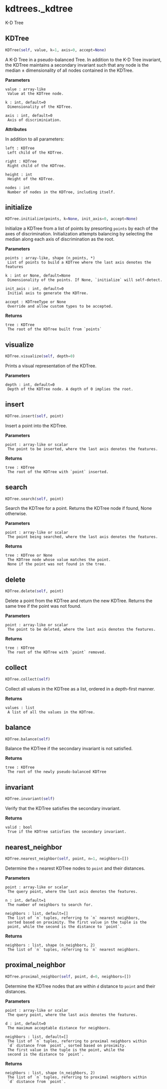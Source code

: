 # kdtrees._kdtree
K-D Tree
## KDTree
```python
KDTree(self, value, k=1, axis=0, accept=None)
```

A K-D Tree in a pseudo-balanced Tree.
In addition to the K-D Tree invariant, the KDTree maintains
a secondary invariant such that any node is the
median ± dimensionality of all nodes contained in the KDTree.

**Parameters**
```
value : array-like
 Value at the KDTree node.

k : int, default=0
 Dimensionality of the KDTree.

axis : int, default=0
 Axis of discriminiation.
```

**Attributes**

In addition to all parameters:
```
left : KDTree
 Left child of the KDTree.

right : KDTree
 Right child of the KDTree.

height : int
 Height of the KDTree.

nodes : int
 Number of nodes in the KDTree, including itself.
```

## initialize
```python
KDTree.initialize(points, k=None, init_axis=0, accept=None)
```

Initialize a KDTree from a list of points by presorting `points`
by each of the axes of discrimination. Initialization attempts
balancing by selecting the median along each axis of discrimination
as the root.

**Parameters**
```
points : array-like, shape (n_points, *)
 List of points to build a KDTree where the last axis denotes the features

k : int or None, default=None
 Dimensionality of the points. If None, `initialize` will self-detect.

init_axis : int, default=0
 Initial axis to generate the KDTree.

accept : KDTreeType or None
 Override and allow custom types to be accepted.
```

**Returns**
```
tree : KDTree
 The root of the KDTree built from `points`
```

## visualize
```python
KDTree.visualize(self, depth=0)
```

Prints a visual representation of the KDTree.

**Parameters**
```
depth : int, default=0
 Depth of the KDTree node. A depth of 0 implies the root.
```

## insert
```python
KDTree.insert(self, point)
```

Insert a point into the KDTree.

**Parameters**
```
point : array-like or scalar
 The point to be inserted, where the last axis denotes the features.
```

**Returns**
```
tree : KDTree
 The root of the KDTree with `point` inserted.
```

## search
```python
KDTree.search(self, point)
```

Search the KDTree for a point.
Returns the KDTree node if found, None otherwise.

**Parameters**
```
point : array-like or scalar
 The point being searched, where the last axis denotes the features.
```

**Returns**
```
tree : KDTree or None
 The KDTree node whose value matches the point.
 None if the point was not found in the tree.
```

## delete
```python
KDTree.delete(self, point)
```

Delete a point from the KDTree and return the new
KDTree. Returns the same tree if the point was not found.

**Parameters**
```
point : array-like or scalar
 The point to be deleted, where the last axis denotes the features.
```

**Returns**
```
tree : KDTree
 The root of the KDTree with `point` removed.
```

## collect
```python
KDTree.collect(self)
```

Collect all values in the KDTree as a list,
ordered in a depth-first manner.

**Returns**
```
values : list
 A list of all the values in the KDTree.
```

## balance
```python
KDTree.balance(self)
```

Balance the KDTree if the secondary invariant is not satisfied.

**Returns**
```
tree : KDTree
 The root of the newly pseudo-balanced KDTree
```

## invariant
```python
KDTree.invariant(self)
```

Verify that the KDTree satisfies the secondary invariant.

**Returns**
```
valid : bool
 True if the KDTree satisfies the secondary invariant.
```

## nearest_neighbor
```python
KDTree.nearest_neighbor(self, point, n=1, neighbors=[])
```

Determine the `n` nearest KDTree nodes to `point` and their distances.

**Parameters**
```
point : array-like or scalar
 The query point, where the last axis denotes the features.

n : int, default=1
 The number of neighbors to search for.

neighbors : list, default=[]
 The list of `n` tuples, referring to `n` nearest neighbors,
 sorted based on proximity. The first value in the tuple is the
 point, while the second is the distance to `point`.
```

**Returns**
```
neighbors : list, shape (n_neighbors, 2)
 The list of `n` tuples, referring to `n` nearest neighbors.
```

## proximal_neighbor
```python
KDTree.proximal_neighbor(self, point, d=0, neighbors=[])
```

Determine the KDTree nodes that are within `d` distance
to `point` and their distances.

**Parameters**
```
point : array-like or scalar
 The query point, where the last axis denotes the features.

d : int, default=0
 The maximum acceptable distance for neighbors.

neighbors : list, default=[]
 The list of `n` tuples, referring to proximal neighbors within
 `d` distance from `point`, sorted based on proximity.
 The first value in the tuple is the point, while the
 second is the distance to `point`.
```

**Returns**
```
neighbors : list, shape (n_neighbors, 2)
 The list of `n` tuples, referring to proximal neighbors within
 `d` distance from `point`.
```
